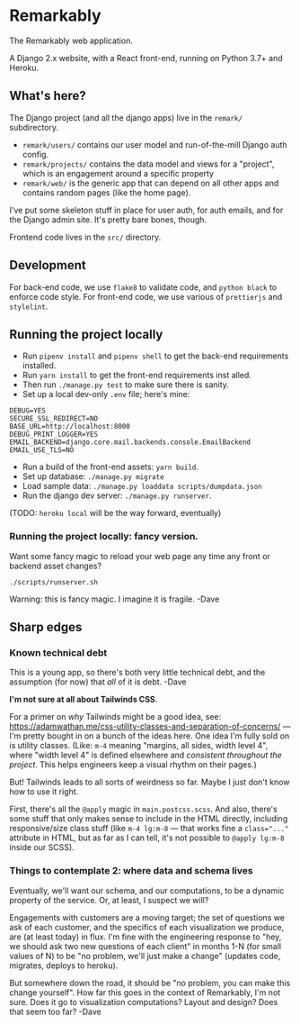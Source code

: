 # Remarkably

The Remarkably web application.

A Django 2.x website, with a React front-end, running on Python 3.7+ and Heroku.

## What's here?

The Django project (and all the django apps) live in the `remark/` subdirectory.

- `remark/users/` contains our user model and run-of-the-mill Django auth config.
- `remark/projects/` contains the data model and views for a "project", which is an engagement around a specific property
- `remark/web/` is the generic app that can depend on all other apps and contains random pages (like the home page).

I've put some skeleton stuff in place for user auth, for auth emails, and for the Django admin site. It's pretty bare bones, though.

Frontend code lives in the `src/` directory.

## Development

For back-end code, we use `flake8` to validate code, and `python black` to enforce code style. For front-end code, we use various of `prettierjs` and `stylelint`.

## Running the project locally

- Run `pipenv install` and `pipenv shell` to get the back-end requirements installed.
- Run `yarn install` to get the front-end requirements inst alled.
- Then run `./manage.py test` to make sure there is sanity.
- Set up a local dev-only `.env` file; here's mine:

```
DEBUG=YES
SECURE_SSL_REDIRECT=NO
BASE_URL=http://localhost:8000
DEBUG_PRINT_LOGGER=YES
EMAIL_BACKEND=django.core.mail.backends.console.EmailBackend
EMAIL_USE_TLS=NO
```

- Run a build of the front-end assets: `yarn build`.
- Set up database: `./manage.py migrate`
- Load sample data: `./manage.py loaddata scripts/dumpdata.json`
- Run the django dev server: `./manage.py runserver`.

(TODO: `heroku local` will be the way forward, eventually)

### Running the project locally: fancy version.

Want some fancy magic to reload your web page any time any front or backend asset changes?

`./scripts/runserver.sh`

Warning: this is fancy magic. I imagine it is fragile. -Dave

## Sharp edges

### Known technical debt

This is a young app, so there's both very little technical debt, and the assumption (for now) that _all_ of it is debt. -Dave

**I'm not sure at all about Tailwinds CSS**.

For a primer on _why_ Tailwinds might be a good idea, see: https://adamwathan.me/css-utility-classes-and-separation-of-concerns/ &mdash; I'm pretty bought in on a bunch of the ideas here. One idea I'm fully sold on is utility classes. (Like: `m-4` meaning "margins, all sides, width level 4", where "width level 4" is defined elsewhere and _consistent throughout the project_. This helps engineers keep a visual rhythm on their pages.)

But! Tailwinds leads to all sorts of weirdness so far. Maybe I just don't know how to use it right.

First, there's all the `@apply` magic in `main.postcss.scss`. And also, there's some stuff that only makes sense to include in the HTML directly, including responsive/size class stuff (like `m-4 lg:m-8` &mdash; that works fine a `class="..."` attribute in HTML, but as far as I can tell, it's not possible to `@apply lg:m-8` inside our SCSS).

### Things to contemplate 2: where data and schema lives

Eventually, we'll want our schema, and our computations, to be a dynamic property of the service. Or, at least, I suspect we will?

Engagements with customers are a moving target; the set of questions we ask of each customer, and the specifics of each visualization we produce, are (at least today) in flux. I'm fine with the engineering response to "hey, we should ask two new questions of each client" in months 1-N (for small values of N) to be "no problem, we'll just make a change" (updates code, migrates, deploys to heroku).

But somewhere down the road, it should be "no problem, you can make this change yourself". How far this goes in the context of Remarkably, I'm not sure. Does it go to visualization computations? Layout and design? Does that seem too far? -Dave
